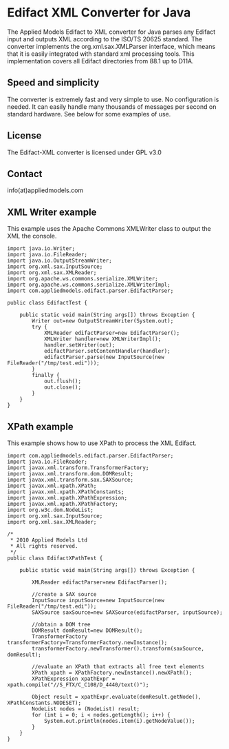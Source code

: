 Edifact XML Converter for Java
==============================

The Applied Models Edifact to XML converter for Java parses any Edifact input and outputs XML according to the ISO/TS 20625 standard. 
The converter implements the org.xml.sax.XMLParser interface, which means that it is easily integrated with standard xml processing tools. 
This implementation covers all Edifact directories from 88.1 up to D11A. 

Speed and simplicity
--------------------

The converter is extremely fast and very simple to use. No configuration is needed. 
It can easily handle many thousands of messages per second on standard hardware. 
See below for some examples of use.

License
-------

The Edifact-XML converter is licensed under GPL v3.0

Contact
-------
info(at)appliedmodels.com


XML Writer example
------------------

This example uses the Apache Commons XMLWriter class to output the XML the console.


	import java.io.Writer;
	import java.io.FileReader;
	import java.io.OutputStreamWriter;
	import org.xml.sax.InputSource;
	import org.xml.sax.XMLReader;
	import org.apache.ws.commons.serialize.XMLWriter;
	import org.apache.ws.commons.serialize.XMLWriterImpl;
	import com.appliedmodels.edifact.parser.EdifactParser;
	
	public class EdifactTest {
	
	    public static void main(String args[]) throws Exception {
	        Writer out=new OutputStreamWriter(System.out);
	        try {
	            XMLReader edifactParser=new EdifactParser();
	            XMLWriter handler=new XMLWriterImpl();
	            handler.setWriter(out);
	            edifactParser.setContentHandler(handler);
	            edifactParser.parse(new InputSource(new FileReader("/tmp/test.edi")));
	        }
	        finally {
	            out.flush();
	            out.close();
	        }
	    }
	}


XPath example
-------------
This example shows how to use XPath to process the XML Edifact.


	import com.appliedmodels.edifact.parser.EdifactParser;
	import java.io.FileReader;
	import javax.xml.transform.TransformerFactory;
	import javax.xml.transform.dom.DOMResult;
	import javax.xml.transform.sax.SAXSource;
	import javax.xml.xpath.XPath;
	import javax.xml.xpath.XPathConstants;
	import javax.xml.xpath.XPathExpression;
	import javax.xml.xpath.XPathFactory;
	import org.w3c.dom.NodeList;
	import org.xml.sax.InputSource;
	import org.xml.sax.XMLReader;
	
	/*
	 * 2010 Applied Models Ltd
	 * All rights reserved.
	 */
	public class EdifactXPathTest {
	
	    public static void main(String args[]) throws Exception {
	
	        XMLReader edifactParser=new EdifactParser();
	
	        //create a SAX source
	        InputSource inputSource=new InputSource(new FileReader("/tmp/test.edi"));
	        SAXSource saxSource=new SAXSource(edifactParser, inputSource);
	    
	        //obtain a DOM tree
	        DOMResult domResult=new DOMResult();
	        TransformerFactory transformerFactory=TransformerFactory.newInstance();
	        transformerFactory.newTransformer().transform(saxSource, domResult);
	
	        //evaluate an XPath that extracts all free text elements
	        XPath xpath = XPathFactory.newInstance().newXPath();
	        XPathExpression xpathExpr = xpath.compile("//S_FTX/C_C108/D_4440/text()");
	
	        Object result = xpathExpr.evaluate(domResult.getNode(), XPathConstants.NODESET);
	        NodeList nodes = (NodeList) result;
	        for (int i = 0; i < nodes.getLength(); i++) {
	            System.out.println(nodes.item(i).getNodeValue());
	        }
	    }
	}






